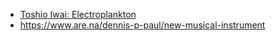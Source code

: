- [Toshio Iwai: Electroplankton]([url](https://en.wikipedia.org/wiki/Electroplankton))
- https://www.are.na/dennis-p-paul/new-musical-instrument
